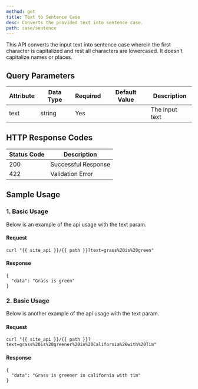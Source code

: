 ```yaml
---
method: get
title: Text to Sentence Case
desc: Converts the provided text into sentence case.
path: case/sentence
---
```


This API converts the input text into sentence case wherein the first character is capitalized and rest all characters are lowercased. It doesn't capitalize names or places.

## Query Parameters

| Attribute | Data Type | Required | Default Value |Description |
| ----------- | ----------- | -----------  | ----------- | ----------- |
| text | string | Yes | | The input text  |

## HTTP Response Codes

| Status Code | Description |
| ----------- | ----------- |
| 200 | Successful Response |
| 422 | Validation Error |

## Sample Usage

### 1. Basic Usage

Below is an example of the api usage with the text param. 

#### Request

```
curl "{{ site_api }}/{{ path }}?text=grass%20is%20green"
```

#### Response

```
{
  "data": "Grass is green"
}
```

### 2. Basic Usage

Below is another example of the api usage with the text param. 

#### Request

```
curl "{{ site_api }}/{{ path }}?text=grass%20is%20greener%20in%20California%20with%20Tim"
```

#### Response

```
{
  "data": "Grass is greener in california with tim"
}
```
